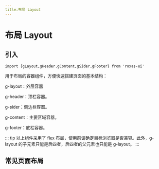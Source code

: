 ```yaml
---
title:布局 Layout
---
```


# 布局 Layout

## 引入

```
import {gLayout,gHeader,gContent,gSider,gFooter} from 'roxas-ui'
```

用于布局的容器组件，方便快速搭建页面的基本结构：

g-layout：外层容器

g-header：顶栏容器。

g-sider：侧边栏容器。

g-content：主要区域容器。

g-footer：底栏容器。

::: tip
以上组件采用了 flex 布局，使用前请确定目标浏览器是否兼容。此外，g-layout 的子元素只能是后四者，后四者的父元素也只能是 g-layout。
:::

## 常见页面布局

<ClientOnly>
  <layout-demo/>
</ClientOnly>
<ClientOnly>
  <layout-demo-code/>
</ClientOnly>
